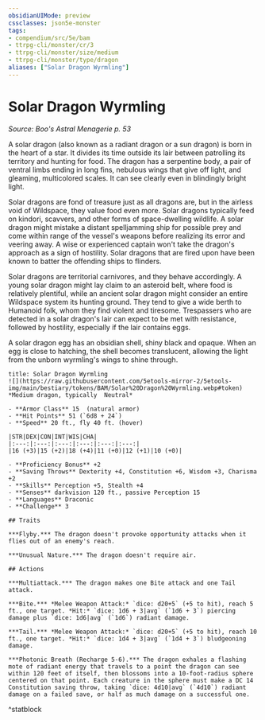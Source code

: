 ```yaml
---
obsidianUIMode: preview
cssclasses: json5e-monster
tags:
- compendium/src/5e/bam
- ttrpg-cli/monster/cr/3
- ttrpg-cli/monster/size/medium
- ttrpg-cli/monster/type/dragon
aliases: ["Solar Dragon Wyrmling"]
---
```

# Solar Dragon Wyrmling
*Source: Boo's Astral Menagerie p. 53*  

A solar dragon (also known as a radiant dragon or a sun dragon) is born in the heart of a star. It divides its time outside its lair between patrolling its territory and hunting for food. The dragon has a serpentine body, a pair of ventral limbs ending in long fins, nebulous wings that give off light, and gleaming, multicolored scales. It can see clearly even in blindingly bright light.

Solar dragons are fond of treasure just as all dragons are, but in the airless void of Wildspace, they value food even more. Solar dragons typically feed on kindori, scavvers, and other forms of space-dwelling wildlife. A solar dragon might mistake a distant spelljamming ship for possible prey and come within range of the vessel's weapons before realizing its error and veering away. A wise or experienced captain won't take the dragon's approach as a sign of hostility. Solar dragons that are fired upon have been known to batter the offending ships to flinders.

Solar dragons are territorial carnivores, and they behave accordingly. A young solar dragon might lay claim to an asteroid belt, where food is relatively plentiful, while an ancient solar dragon might consider an entire Wildspace system its hunting ground. They tend to give a wide berth to Humanoid folk, whom they find violent and tiresome. Trespassers who are detected in a solar dragon's lair can expect to be met with resistance, followed by hostility, especially if the lair contains eggs.

A solar dragon egg has an obsidian shell, shiny black and opaque. When an egg is close to hatching, the shell becomes translucent, allowing the light from the unborn wyrmling's wings to shine through.

```ad-statblock
title: Solar Dragon Wyrmling
![](https://raw.githubusercontent.com/5etools-mirror-2/5etools-img/main/bestiary/tokens/BAM/Solar%20Dragon%20Wyrmling.webp#token)
*Medium dragon, typically  Neutral*

- **Armor Class** 15  (natural armor)
- **Hit Points** 51 (`6d8 + 24`)
- **Speed** 20 ft., fly 40 ft. (hover)

|STR|DEX|CON|INT|WIS|CHA|
|:---:|:---:|:---:|:---:|:---:|:---:|
|16 (+3)|15 (+2)|18 (+4)|11 (+0)|12 (+1)|10 (+0)|

- **Proficiency Bonus** +2
- **Saving Throws** Dexterity +4, Constitution +6, Wisdom +3, Charisma +2
- **Skills** Perception +5, Stealth +4
- **Senses** darkvision 120 ft., passive Perception 15
- **Languages** Draconic
- **Challenge** 3

## Traits

***Flyby.*** The dragon doesn't provoke opportunity attacks when it flies out of an enemy's reach.

***Unusual Nature.*** The dragon doesn't require air.

## Actions

***Multiattack.*** The dragon makes one Bite attack and one Tail attack.

***Bite.*** *Melee Weapon Attack:* `dice: d20+5` (+5 to hit), reach 5 ft., one target. *Hit:* `dice: 1d6 + 3|avg` (`1d6 + 3`) piercing damage plus `dice: 1d6|avg` (`1d6`) radiant damage.

***Tail.*** *Melee Weapon Attack:* `dice: d20+5` (+5 to hit), reach 10 ft., one target. *Hit:* `dice: 1d4 + 3|avg` (`1d4 + 3`) bludgeoning damage.

***Photonic Breath (Recharge 5-6).*** The dragon exhales a flashing mote of radiant energy that travels to a point the dragon can see within 120 feet of itself, then blossoms into a 10-foot-radius sphere centered on that point. Each creature in the sphere must make a DC 14 Constitution saving throw, taking `dice: 4d10|avg` (`4d10`) radiant damage on a failed save, or half as much damage on a successful one.
```
^statblock